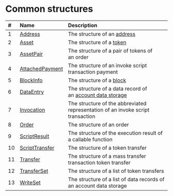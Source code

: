 # Common structures

| # | Name | Description |
| :--- | :--- | :--- |
| 1 | [Address](/ride/structures/common-structures/address.md) | The structure of an [address](/blockchain/account/address.md) |
| 2 | [Asset](/ride/structures/common-structures/asset.md) | The structure of a [token](/blockchain/token.md) |
| 3 | [AssetPair](/ride/structures/common-structures/asset-pair.md) | The structure of a pair of tokens of an order |
| 4 | [AttachedPayment](/ride/structures/common-structures/attached-payment.md) | The structure of an invoke script transaction payment |
| 5 | [BlockInfo](/ride/structures/common-structures/block-info.md) | The structure of a [block](/blockchain/block.md) |
| 6 | [DataEntry](/ride/structures/common-structures/data-entry.md) | The structure of a data record of an [account data storage](/blockchain/account/account-data-storage.md) |
| 7 | [Invocation](/ride/structures/common-structures/invocation.md) | The structure of the abbreviated representation of an invoke script transaction |
| 8 | [Order](/ride/structures/common-structures/order.md) | The structure of an order |
| 9 | [ScriptResult](/ride/structures/common-structures/script-result.md) | The structure of the execution result of a callable function |
| 10 | [ScriptTransfer](/ride/structures/common-structures/script-transfer.md) | The structure of a token transfer |
| 11 | [Transfer](/ride/structures/common-structures/transfer.md) | The structure of a mass transfer transaction token transfer |
| 12 | [TransferSet](/ride/structures/common-structures/transfer-set.md) | The structure of a list of token transfers |
| 13 | [WriteSet](/ride/structures/common-structures/write-set.md) | The structure of a list of data records of an account data storage |
